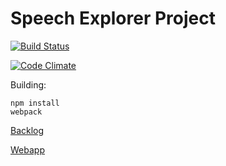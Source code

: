 # Speech Explorer Project
[![Build Status](https://travis-ci.org/SSGL-SEP/speech_explorer.svg?branch=master)](https://travis-ci.org/SSGL-SEP/speech_explorer)

[![Code Climate](https://codeclimate.com/github/SSGL-SEP/speech_explorer/badges/gpa.svg)](https://codeclimate.com/github/SSGL-SEP/speech_explorer)

Building:
```
npm install
webpack
```
[Backlog](https://docs.google.com/spreadsheets/d/1ymxGEUkiBp-F-TVGKn5wfZPsP5So2Wu29JjmtrXWkBY/edit#gid=1)

[Webapp](https://ssgl-sep.herokuapp.com/)
